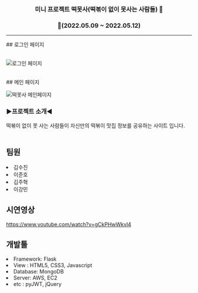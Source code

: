 <div align = "center">
  
### **미니 프로젝트 떡못사(떡볶이 없이 못사는 사람들)**  🥵

### **📆(2022.05.09 ~ 2022.05.12)**  
  -- -
</div> 
 ## 로그인 페이지<br>
<br>

![로그인 페이지](https://user-images.githubusercontent.com/89718426/168017204-25680598-6332-43ba-a3b2-e02e78135b10.jpg)

<br>
 ## 메인 페이지<br>

![떡못사 메인페이지](https://user-images.githubusercontent.com/89718426/168024279-558e60f5-6cd8-4350-b65e-d36619b2d97e.jpg)


### ▶️**프로젝트 소개**◀️<br/>
 떡볶이 없이 못 사는 사람들이 자신만의 떡볶이 맛집 정보를 공유하는 사이트 입니다.<br><br>
 
 
 ## 팀원<br>
 
<li>김수진</li>
<li>이준호</li>
<li>김주혁</li>
<li>이강민</li>
 
 
 ## 시연영상<br>
 
 https://www.youtube.com/watch?v=gCkPHwWkvl4
 
 ## 개발툴<br>
 

<li>Framework: Flask</li>
<li>View : HTML5, CSS3, Javascript</li>
<li>Database: MongoDB</li>
<li>Server: AWS, EC2</li>
<li>etc : pyJWT, jQuery</li>


 
 
 
 
 
 
 

